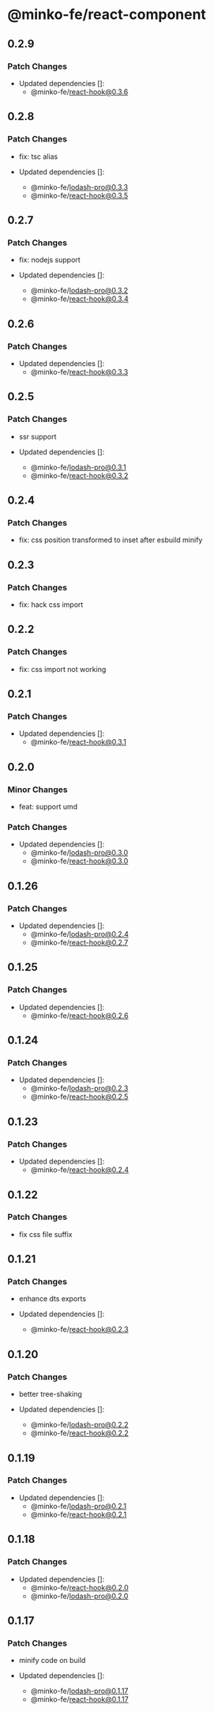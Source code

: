 # @minko-fe/react-component

## 0.2.9

### Patch Changes

- Updated dependencies []:
  - @minko-fe/react-hook@0.3.6

## 0.2.8

### Patch Changes

- fix: tsc alias

- Updated dependencies []:
  - @minko-fe/lodash-pro@0.3.3
  - @minko-fe/react-hook@0.3.5

## 0.2.7

### Patch Changes

- fix: nodejs support

- Updated dependencies []:
  - @minko-fe/lodash-pro@0.3.2
  - @minko-fe/react-hook@0.3.4

## 0.2.6

### Patch Changes

- Updated dependencies []:
  - @minko-fe/react-hook@0.3.3

## 0.2.5

### Patch Changes

- ssr support

- Updated dependencies []:
  - @minko-fe/lodash-pro@0.3.1
  - @minko-fe/react-hook@0.3.2

## 0.2.4

### Patch Changes

- fix: css position transformed to inset after esbuild minify

## 0.2.3

### Patch Changes

- fix: hack css import

## 0.2.2

### Patch Changes

- fix: css import not working

## 0.2.1

### Patch Changes

- Updated dependencies []:
  - @minko-fe/react-hook@0.3.1

## 0.2.0

### Minor Changes

- feat: support umd

### Patch Changes

- Updated dependencies []:
  - @minko-fe/lodash-pro@0.3.0
  - @minko-fe/react-hook@0.3.0

## 0.1.26

### Patch Changes

- Updated dependencies []:
  - @minko-fe/lodash-pro@0.2.4
  - @minko-fe/react-hook@0.2.7

## 0.1.25

### Patch Changes

- Updated dependencies []:
  - @minko-fe/react-hook@0.2.6

## 0.1.24

### Patch Changes

- Updated dependencies []:
  - @minko-fe/lodash-pro@0.2.3
  - @minko-fe/react-hook@0.2.5

## 0.1.23

### Patch Changes

- Updated dependencies []:
  - @minko-fe/react-hook@0.2.4

## 0.1.22

### Patch Changes

- fix css file suffix

## 0.1.21

### Patch Changes

- enhance dts exports

- Updated dependencies []:
  - @minko-fe/react-hook@0.2.3

## 0.1.20

### Patch Changes

- better tree-shaking

- Updated dependencies []:
  - @minko-fe/lodash-pro@0.2.2
  - @minko-fe/react-hook@0.2.2

## 0.1.19

### Patch Changes

- Updated dependencies []:
  - @minko-fe/lodash-pro@0.2.1
  - @minko-fe/react-hook@0.2.1

## 0.1.18

### Patch Changes

- Updated dependencies []:
  - @minko-fe/react-hook@0.2.0
  - @minko-fe/lodash-pro@0.2.0

## 0.1.17

### Patch Changes

- minify code on build

- Updated dependencies []:
  - @minko-fe/lodash-pro@0.1.17
  - @minko-fe/react-hook@0.1.17

